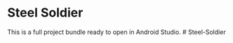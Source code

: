 # Steel Soldier

This is a full project bundle ready to open in Android Studio.
#   S t e e l - S o l d i e r  
 